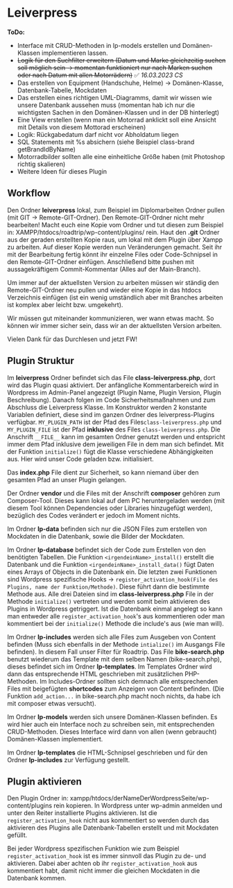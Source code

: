 # Leiverpress

**ToDo:** 

- Interface mit CRUD-Methoden in lp-models erstellen und Domänen-Klassen implementieren lassen. 
- ~~Logik für den Suchfilter erweitern (Datum und Marke gleichzeitig suchen soll möglich sein -> momentan funktioniert nur nach Marken suchen oder nach Datum mit allen Motorrädern)~~ ✅ _16.03.2023 CS_
- Das erstellen von Equipment (Handschuhe, Helme) -> Domänen-Klasse, Datenbank-Tabelle, Mockdaten
- Das erstellen eines richtigen UML-Diagramms, damit wir wissen wie unsere Datenbank aussehen muss (momentan hab ich nur die wichtigsten Sachen in den Domänen-Klassen und in der DB hinterlegt)
- Eine View erstellen (wenn man ein Motorrad anklickt soll eine Ansicht mit Details von diesem Mottorad erscheinen)
- Logik: Rückgabedatum darf nicht vor Abholdatum liegen
- SQL Statements mit %s absichern (siehe Beispiel class-brand getBrandIdByName)
- Motorradbilder sollten alle eine einheitliche Größe haben (mit Photoshop richtig skalieren)
- Weitere Ideen für dieses Plugin

## Workflow

Den Ordner **leiverpress** lokal, zum Beispiel im Diplomarbeiten Ordner pullen (mit GIT -> Remote-GIT-Ordner). Den Remote-GIT-Ordner nicht mehr bearbeiten! Macht euch eine Kopie vom Ordner und tut diesen zum Beispiel in: XAMPP/htdocs/roadtrip/wp-content/plugins/ rein. Haut den **.git** Ordner aus der geraden erstellten Kopie raus, um lokal mit dem Plugin über Xampp zu arbeiten. Auf dieser Kopie werden nun Veränderungen gemacht. Seit ihr mit der Bearbeitung fertig könnt ihr einzelne Files oder Code-Schnipsel in den Remote-GIT-Ordner einfügen. Anschließend bitte pushen mit aussagekräftigem Commit-Kommentar (Alles auf der Main-Branch).

Um immer auf der aktuellsten Version zu arbeiten müssen wir ständig den Remote-GIT-Ordner neu pullen und wieder eine Kopie in das htdocs Verzeichnis einfügen (ist ein wenig umständlich aber mit Branches arbeiten ist komplex aber leicht bzw. umgekehrt). 

Wir müssen gut miteinander kommunizieren, wer wann etwas macht. So können wir immer sicher sein, dass wir an der aktuellsten Version arbeiten. 

Vielen Dank für das Durchlesen und jetzt FW!

## Plugin Struktur

Im **leiverpress** Ordner befindet sich das File **class-leiverpress.php**, dort wird das Plugin quasi aktiviert. Der anfängliche Kommentarbereich wird in Wordpress im Admin-Panel angezeigt (Plugin Name, Plugin Version, Plugin Beschreibung). Danach folgen im Code Sicherheitsmaßnahmen und zum Abschluss die Leiverpress Klasse. Im Konstruktor werden 2 konstante Variablen definiert, diese sind im ganzen Ordner des leiverpress-Plugins verfügbar. `MY_PLUGIN_PATH` ist der Pfad des Files`class-leiverpress.php` und `MY_PLUGIN_FILE` ist der Pfad **inklusive** des Files `class-leiverpress.php`.  Die Anschrift `__FILE__` kann im gesamten Ordner genutzt werden und entspricht immer dem Pfad inklusive dem jeweiligen File in dem man sich befindet. Mit der Funktion `initialize()` fügt die Klasse verschiedene Abhängigkeiten aus. Hier wird unser Code geladen bzw. initialisiert. 

Das **index.php**  File dient zur Sicherheit, so kann niemand über den gesamten Pfad an unser Plugin gelangen. 

Der Ordner **vendor** und die Files mit der Anschrift **composer** gehören zum Composer-Tool. Dieses kann lokal auf dem PC heruntergeladen werden (mit diesem Tool können Dependencies oder Libraries hinzugefügt werden), bezüglich des Codes verändert er jedoch im Moment nichts.

Im Ordner **lp-data** befinden sich nur die JSON Files zum erstellen von Mockdaten in die Datenbank, sowie die Bilder der Mockdaten.

Im Ordner **lp-database** befindet sich der Code zum Erstellen von den benötigten Tabellen. Die Funktion `<irgendeinName>_install()` erstellt die Datenbank und die Funktion `<irgendeinName>_install_data()` fügt Daten eines Arrays of Objects in die Datenbank ein. Die letzten zwei Funktionen sind Wordpress spezifische Hooks -> `register_activation_hook(File des Plugins, name der Funktion/Methode)`. Diese führt dann die bestimmte Methode aus. Alle drei Dateien sind im **class-leiverpress.php** File in der Methode `initialize()` vertreten und werden somit beim aktivieren des Plugins in Wordpress getriggert. Ist die Datenbank einmal angelegt so kann man entweder alle `register_activation_hook`'s aus kommentieren oder man kommentiert bei der `initialize()` Methode die include's aus (wie man will). 

Im Ordner **lp-includes** werden sich alle Files zum Ausgeben von Content befinden (Muss sich ebenfalls in der Methode `intialize()` im Ausgangs File befinden). In diesem Fall unser Filter für Roadtrip. Das File **bike-search.php** benutzt wiederum das Template mit dem selben Namen (bike-search.php), dieses befindet sich im Ordner **lp-templates**. Im Templates Ordner wird dann das entsprechende HTML geschrieben mit zusätzlichen PHP-Methoden. Im Includes-Ordner sollten sich demnach alle entsprechenden Files mit beigefügten **shortcodes** zum Anzeigen von Content befinden. (Die Funktion `add_action...` in bike-search.php macht noch nichts, da habe ich mit composer etwas versucht).

Im Ordner **lp-models** werden sich unsere Domänen-Klassen befinden. Es wird hier auch ein Interface noch zu schreiben sein, mit entsprechenden CRUD-Methoden. Dieses Interface wird dann von allen (wenn gebraucht) Domänen-Klassen implementiert. 

Im Ordner **lp-templates** die HTML-Schnipsel geschrieben und für den Ordner **lp-includes** zur Verfügung gestellt. 

## Plugin aktivieren

Den Plugin Ordner in: xampp/htdocs/derNameDerWordpressSeite/wp-content/plugins rein kopieren. In Wordpress unter wp-admin anmelden und unter den Reiter installierte Plugins aktivieren. Ist die `register_activation_hook` nicht aus kommentiert so werden durch das aktivieren des Plugins alle Datenbank-Tabellen erstellt und mit Mockdaten gefüllt. 

Bei jeder Wordpress spezifischen Funktion wie zum Beispiel `register_activation_hook` ist es immer sinnvoll das Plugin zu de- und aktivieren. Dabei aber achten ob ihr `register_activation_hook` aus kommentiert habt, damit nicht immer die gleichen Mockdaten in die Datenbank kommen.